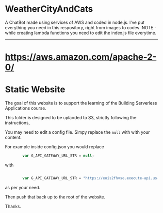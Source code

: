 # WeatherCityAndCats
A ChatBot made using services of AWS and coded in node.js. I've put everything you need in this respository, right from images to codes. NOTE - while creating lambda functions you need to edit the index.js file everytime.
___________________________________________________________________________________________________________________________________________________________________________________
# https://aws.amazon.com/apache-2-0/
# Static Website

The goal of this website is to support the learning of the Building Serverless Applications course.

This folder is designed to be uplaoded to S3, strictly following the instructions,

You may need to edit a config file. Simpy replace the `null` with with your content.

For example inside config.json you would replace

```JavaScript
		var G_API_GATEWAY_URL_STR = null;
```

with

```JavaScript

		var G_API_GATEWAY_URL_STR = "https://eois2fhvse.execute-api.us-east-1.amazonaws.com/test"
```
as per your need.


Then push that back up to the root of the website.

Thanks.
